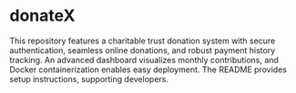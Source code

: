 # donateX
This repository features a charitable trust donation system with secure authentication, seamless online donations, and robust payment history tracking. An advanced dashboard visualizes monthly contributions, and Docker containerization enables easy deployment. The README provides setup instructions, supporting developers.
